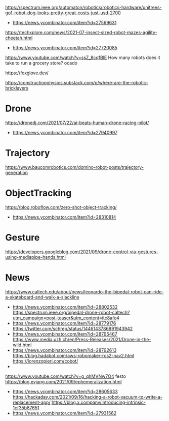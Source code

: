 https://spectrum.ieee.org/automaton/robotics/robotics-hardware/unitrees-go1-robot-dog-looks-pretty-great-costs-just-usd-2700
* https://news.ycombinator.com/item?id=27569631

https://techxplore.com/news/2021-07-insect-sized-robot-mazes-agility-cheetah.html
* https://news.ycombinator.com/item?id=27720085

https://www.youtube.com/watch?v=ssZ_8cqfBlE How many robots does it take to run a grocery store? ocado

https://foxglove.dev/

https://constructionphysics.substack.com/p/where-are-the-robotic-bricklayers

# Drone
https://dronedj.com/2021/07/22/ai-beats-human-drone-racing-pilot/
* https://news.ycombinator.com/item?id=27940997

# Trajectory
https://www.baucomrobotics.com/domino-robot-posts/trajectory-generation

# ObjectTracking
https://blog.roboflow.com/zero-shot-object-tracking/
* https://news.ycombinator.com/item?id=28310814

# Gesture
https://developers.googleblog.com/2021/09/drone-control-via-gestures-using-mediapipe-hands.html

# News
https://www.caltech.edu/about/news/leonardo-the-bipedal-robot-can-ride-a-skateboard-and-walk-a-slackline
* https://news.ycombinator.com/item?id=28802532
https://spectrum.ieee.org/bipedal-drone-robot-caltech?utm_campaign=post-teaser&utm_content=itc8afe4
* https://news.ycombinator.com/item?id=28779176
https://twitter.com/schrep/status/1446143786891943942
* https://news.ycombinator.com/item?id=28795467
https://www.media.uzh.ch/en/Press-Releases/2021/Drone-in-the-wild.html
* https://news.ycombinator.com/item?id=28792613
https://blog.hadabot.com/aws-robomaker-ros2-nav2.html
https://lorenzopieri.com/cobot/
* 
https://www.youtube.com/watch?v=g_qhMVNw7O4 festo 
https://blog.evjang.com/2021/09/ephemeralization.html
* https://news.ycombinator.com/item?id=28605633
https://hackaday.com/2021/09/16/hacking-a-robot-vacuum-to-write-a-replacement-app/
https://blog.x.company/introducing-intrinsic-1cf35b87651
* https://news.ycombinator.com/item?id=27931562